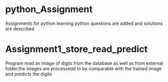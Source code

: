 # python_Assignment
Assignments for python learning
python questions are added and solutions are described
# Assignment1_store_read_predict
Program read an image of digits from the database as well as from external folder,the images are processedd to be comparable with the trained image and predicts the digits
